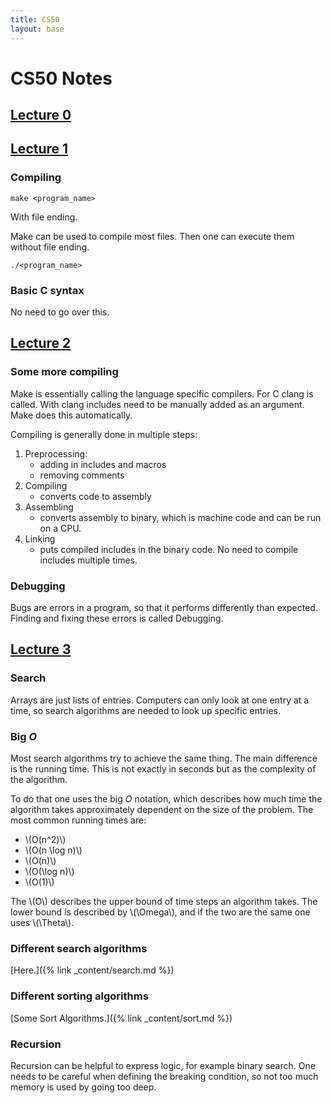 ```yaml
---
title: CS50
layout: base
---
```


# CS50 Notes

## [Lecture 0](https://cs50.harvard.edu/college/2022/spring/notes/0/)
## [Lecture 1](https://cs50.harvard.edu/college/2022/spring/notes/1/)

### Compiling

    make <program_name>

With file ending.


Make can be used to compile most files. Then one can execute them without file ending.

    ./<program_name>

### Basic C syntax

No need to go over this.

## [Lecture 2](https://cs50.harvard.edu/college/2022/spring/notes/2/)

### Some more compiling

Make is essentially calling the language specific compilers. For C clang is called. With clang includes need to be manually added as an argument. Make does this automatically.

Compiling is generally done in multiple steps:
1. Preprocessing:
    - adding in includes and macros
    - removing comments
2. Compiling
    - converts code to assembly
3. Assembling
    - converts assembly to binary, which is machine code and can be run on a CPU.
4. Linking
    - puts compiled includes in the binary code. No need to compile includes multiple times.

### Debugging

Bugs are errors in a program, so that it performs differently than expected. Finding and fixing these errors is called Debugging.

## [Lecture 3](https://cs50.harvard.edu/college/2022/spring/notes/3/)

### Search

Arrays are just lists of entries. Computers can only look at one entry at a time, so search algorithms are needed to look up specific entries.

### Big *O*

Most search algorithms try to achieve the same thing. The main difference is the running time. This is not exactly in seconds but as the complexity of the algorithm.

To do that one uses the big *O* notation, which describes how much time the algorithm takes approximately dependent on the size of the problem. The most common running times are:
- \\(O(n^2)\\)
- \\(O(n \log n)\\)
- \\(O(n)\\)
- \\(O(\log n)\\)
- \\(O(1)\\)

The \\(O\\) describes the upper bound of time steps an algorithm takes. The lower bound is described by \\(\Omega\\), and if the two are the same one uses \\(\Theta\\).

### Different search algorithms

[Here.]({% link _content/search.md %})

### Different sorting algorithms

[Some Sort Algorithms.]({% link _content/sort.md %})

### Recursion

Recursion can be helpful to express logic, for example binary search. One needs to be careful when defining the breaking condition, so not too much memory is used by going too deep.
